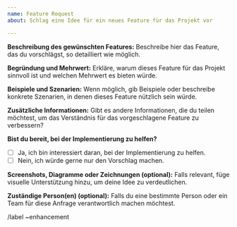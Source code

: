 ```yaml
---
name: Feature Request
about: Schlag eine Idee für ein neues Feature für das Projekt vor

---
```


**Beschreibung des gewünschten Features:**
Beschreibe hier das Feature, das du vorschlägst, so detailliert wie möglich.

**Begründung und Mehrwert:**
Erkläre, warum dieses Feature für das Projekt sinnvoll ist und welchen Mehrwert es bieten würde.

**Beispiele und Szenarien:**
Wenn möglich, gib Beispiele oder beschreibe konkrete Szenarien, in denen dieses Feature nützlich sein würde.

**Zusätzliche Informationen:**
Gibt es andere Informationen, die du teilen möchtest, um das Verständnis für das vorgeschlagene Feature zu verbessern?

**Bist du bereit, bei der Implementierung zu helfen?**
- [ ] Ja, ich bin interessiert daran, bei der Implementierung zu helfen.
- [ ] Nein, ich würde gerne nur den Vorschlag machen.

**Screenshots, Diagramme oder Zeichnungen (optional):**
Falls relevant, füge visuelle Unterstützung hinzu, um deine Idee zu verdeutlichen.

**Zuständige Person(en) (optional):**
Falls du eine bestimmte Person oder ein Team für diese Anfrage verantwortlich machen möchtest.

/label ~enhancement 